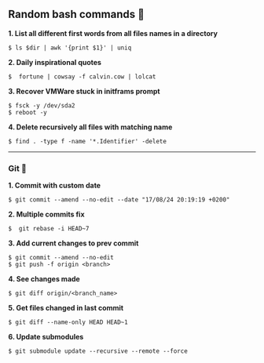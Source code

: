 ## Random bash commands 📌

**1. List all different first words from all files names in a directory**

```console 
$ ls $dir | awk '{print $1}' | uniq
```

**2. Daily inspirational quotes**

```console
$  fortune | cowsay -f calvin.cow | lolcat
```

**3. Recover VMWare stuck in initframs prompt**
```console
$ fsck -y /dev/sda2
$ reboot -y
```

**4. Delete recursively all files with matching name**
```console
$ find . -type f -name '*.Identifier' -delete
```

---
### Git 🚀

**1. Commit with custom date**
```console
$ git commit --amend --no-edit --date "17/08/24 20:19:19 +0200"
```

**2. Multiple commits fix**

```console
$  git rebase -i HEAD~7
```
**3. Add current changes to prev commit**

```console
$ git commit --amend --no-edit
$ git push -f origin <branch>
```

**4. See changes made**

```console
$ git diff origin/<branch_name>
```

**5. Get files changed in last commit**
```console
$ git diff --name-only HEAD HEAD~1
```

**6. Update submodules**
```console
$ git submodule update --recursive --remote --force
```
